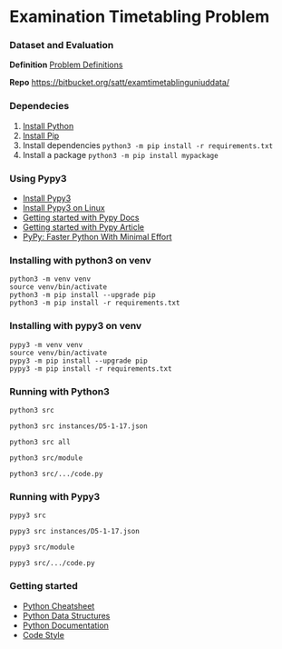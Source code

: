 # Examination Timetabling Problem

### Dataset and Evaluation

**Definition** [Problem Definitions](./DEF.MD)

**Repo** https://bitbucket.org/satt/examtimetablinguniuddata/

### Dependecies

1. [Install Python](https://docs.python-guide.org/starting/install3/linux/)
2. [Install Pip](https://docs.python-guide.org/starting/install3/linux/)
3. Install dependencies `python3 -m pip install -r requirements.txt`
4. Install a package `python3 -m pip install mypackage`

### Using Pypy3

- [Install Pypy3](https://www.pypy.org/download.html)
- [Install Pypy3 on Linux](https://snapcraft.io/install/pypy3/ubuntu)
- [Getting started with Pypy Docs](https://doc.pypy.org/en/improve-docs/getting-started-dev.html)
- [Getting started with Pypy Article](https://towardsdatascience.com/getting-started-with-pypy-ef4ba5cb431c)
- [PyPy: Faster Python With Minimal Effort](https://realpython.com/pypy-faster-python/)

### Installing with python3 on venv

```
python3 -m venv venv
source venv/bin/activate
python3 -m pip install --upgrade pip
python3 -m pip install -r requirements.txt
```

### Installing with pypy3 on venv

```
pypy3 -m venv venv
source venv/bin/activate
pypy3 -m pip install --upgrade pip
pypy3 -m pip install -r requirements.txt
```

### Running with Python3

`python3 src`

`python3 src instances/D5-1-17.json`

`python3 src all`

`python3 src/module`

`python3 src/.../code.py`

### Running with Pypy3

`pypy3 src`

`pypy3 src instances/D5-1-17.json`

`pypy3 src/module`

`pypy3 src/.../code.py`

### Getting started

- [Python Cheatsheet](https://www.pythoncheatsheet.org/)
- [Python Data Structures](https://docs.python.org/3/tutorial/datastructures.html)
- [Python Documentation](https://docs.python.org/3/)
- [Code Style](https://docs.python-guide.org/writing/style/)